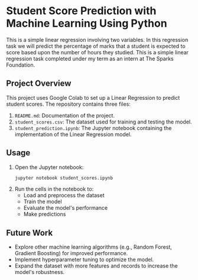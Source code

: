 # Student Score Prediction with Machine Learning Using Python

This is a simple linear regression involving two variables. In this regression task we will predict the percentage of marks that a student is expected to score based upon the number of hours they studied. This is a simple linear regression task completed under my term as an intern at The Sparks Foundation.

## Project Overview

This project uses Google Colab to set up a Linear Regression to predict student scores. The repository contains three files:

1. `README.md`: Documentation of the project.
2. `student_scores.csv`: The dataset used for training and testing the model.
3. `student_prediction.ipynb`: The Jupyter notebook containing the implementation of the Linear Regression model.

## Usage

1. Open the Jupyter notebook:
    ```bash
    jupyter notebook student_scores.ipynb
    ```
2. Run the cells in the notebook to:
    - Load and preprocess the dataset
    - Train the model
    - Evaluate the model's performance
    - Make predictions

## Future Work

- Explore other machine learning algorithms (e.g., Random Forest, Gradient Boosting) for improved performance.
- Implement hyperparameter tuning to optimize the model.
- Expand the dataset with more features and records to increase the model's robustness.